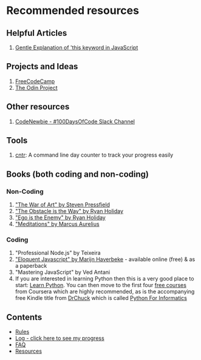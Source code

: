 # Recommended resources

## Helpful Articles
1. [Gentle Explanation of 'this keyword in JavaScript](http://rainsoft.io/gentle-explanation-of-this-in-javascript/)

## Projects and Ideas
1. [FreeCodeCamp](https://www.freecodecamp.com)
2. [The Odin Project](http://www.theodinproject.com/)

## Other resources
1. [CodeNewbie - #100DaysOfCode Slack Channel](https://codenewbie.typeform.com/to/uwsWlZ)

## Tools
1. [cntr](https://github.com/nsgonultas/cntr): A command line day counter to track your progress easily

## Books (both coding and non-coding)

### Non-Coding
1. ["The War of Art" by Steven Pressfield](http://www.goodreads.com/book/show/1319.The_War_of_Art)
2. ["The Obstacle is the Way" by Ryan Holiday](http://www.goodreads.com/book/show/18668059-the-obstacle-is-the-way?ac=1&from_search=true)
3. ["Ego is the Enemy" by Ryan Holiday](http://www.goodreads.com/book/show/27036528-ego-is-the-enemy?from_search=true&search_version=service)
4. ["Meditations" by Marcus Aurelius](https://www.goodreads.com/book/show/662925.Meditations)

### Coding
1. "Professional Node.js" by Teixeira
2. ["Eloquent Javascript" by Marijn Haverbeke](http://eloquentjavascript.net/) - available online (free) & as a paperback
3. "Mastering JavaScript" by Ved Antani
4. If you are interested in learning Python then this is a very good place to start: [Learn Python](https://www.learnpython.org). You can then move to the first four [free courses](https://www.coursera.org/specializations/python) from Coursera which are highly recommended, as is the accompanying free Kindle title from [DrChuck](http://twitter.com/drchuck/) which is called [Python For Informatics](https://www.amazon.co.uk/Python-Informatics-Exploring-Information-ebook/dp/B00K0O8HFQ/ref=sr_1_1_twi_kin_2?ie=UTF8&qid=1483640606&sr=8-1&keywords=python+for+informatics) 

## Contents
* [Rules](rules.md)
* [Log - click here to see my progress](log.md)
* [FAQ](FAQ.md)
* [Resources](resources.md)
